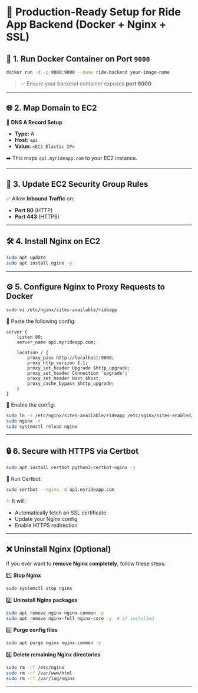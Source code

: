 # 🚀 Production-Ready Setup for Ride App Backend (Docker + Nginx + SSL)

## 🔹 1. Run Docker Container on Port `9000`

```bash
docker run -d -p 9000:9000 --name ride-backend your-image-name
```

> ✅ Ensure your backend container exposes **port 9000**

---

## 🌐 2. Map Domain to EC2

🔧 **DNS A Record Setup**  
- **Type:** A  
- **Host:** `api`  
- **Value:** `<EC2 Elastic IP>`  

➡️ This maps `api.myrideapp.com` to your EC2 instance.

---

## 🔐 3. Update EC2 Security Group Rules

✅ Allow **Inbound Traffic** on:

- **Port 80** (HTTP)  
- **Port 443** (HTTPS)

---

## 🛠️ 4. Install Nginx on EC2

```bash
sudo apt update
sudo apt install nginx -y
```

---

## ⚙️ 5. Configure Nginx to Proxy Requests to Docker

```bash
sudo vi /etc/nginx/sites-available/rideapp
```

🔻 Paste the following config:

```nginx
server {
    listen 80;
    server_name api.myrideapp.com;

    location / {
        proxy_pass http://localhost:9000;
        proxy_http_version 1.1;
        proxy_set_header Upgrade $http_upgrade;
        proxy_set_header Connection 'upgrade';
        proxy_set_header Host $host;
        proxy_cache_bypass $http_upgrade;
    }
}
```

🔗 Enable the config:

```bash
sudo ln -s /etc/nginx/sites-available/rideapp /etc/nginx/sites-enabled/
sudo nginx -t
sudo systemctl reload nginx
```

---

## 🔒 6. Secure with HTTPS via Certbot

```bash
sudo apt install certbot python3-certbot-nginx -y
```

🔐 Run Certbot:

```bash
sudo certbot --nginx -d api.myrideapp.com
```

✨ It will:
- Automatically fetch an SSL certificate
- Update your Nginx config
- Enable HTTPS redirection

---

## ❌ Uninstall Nginx (Optional)

If you ever want to **remove Nginx completely**, follow these steps:

1️⃣ **Stop Nginx**
```bash
sudo systemctl stop nginx
```

2️⃣ **Uninstall Nginx packages**
```bash
sudo apt remove nginx nginx-common -y
sudo apt remove nginx-full nginx-core -y  # if installed
```

3️⃣ **Purge config files**
```bash
sudo apt purge nginx nginx-common -y
```

4️⃣ **Delete remaining Nginx directories**
```bash
sudo rm -rf /etc/nginx
sudo rm -rf /var/www/html
sudo rm -rf /var/log/nginx
```

---
